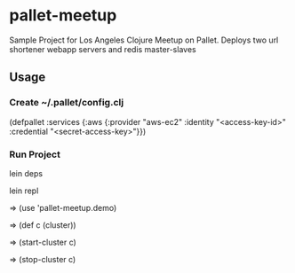 # pallet-meetup

Sample Project for Los Angeles Clojure Meetup on Pallet.
Deploys two url shortener webapp servers and redis master-slaves

## Usage

### Create ~/.pallet/config.clj

(defpallet
  :services
    {:aws {:provider "aws-ec2" 
           :identity "\<access-key-id\>"
           :credential "\<secret-access-key\>"}})

### Run Project

lein deps

lein repl

=> (use 'pallet-meetup.demo)

=> (def c (cluster))

=> (start-cluster c)

=> (stop-cluster c)

